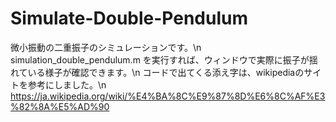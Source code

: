 # Simulate-Double-Pendulum
微小振動の二重振子のシミュレーションです。\n
simulation_double_pendulum.m を実行すれば、ウィンドウで実際に振子が揺れている様子が確認できます。\n
コードで出てくる添え字は、wikipediaのサイトを参考にしました。\n
https://ja.wikipedia.org/wiki/%E4%BA%8C%E9%87%8D%E6%8C%AF%E3%82%8A%E5%AD%90
